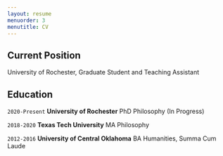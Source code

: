 ```yaml
---
layout: resume
menuorder: 3
menutitle: CV
---
```

<!--
## Currently
-->
## Current Position

University of Rochester, Graduate Student and Teaching Assistant

## Education

`2020-Present`
__University of Rochester__
PhD Philosophy (In Progress)

`2018-2020`
__Texas Tech University__
MA Philosophy 

`2012-2016`
__University of Central Oklahoma__
BA Humanities, Summa Cum Laude 


<!--
## Awards & Honors

`2020`
Jerry Fox Jr. Memorial Scholar, Texas Tech University 
-->

<!-- (Delete these before/after arrows to reactivate)
## Publications
-->

<!-- A list is also available [online](https://scholar.google.co.uk/citations?user=LTOTl0YAAAAJ) -->

<!--
### Journals

`1994`
Article Title, Journal Title

`1994`
Article Title, Journal Title

### Books

`1994`
Book Title, Journal Title

`1994`
Book Title, Journal Title


## Presentations

`1994`
Presentation Title, Conference, <a href="https://MyWebsite.tld/presentation1">Link to Presentation</a>


## Occupation

`Current`
__Current Job Title__, Current Employer 

- Task
- Task

`1994-1996`
__Current Job Title__, Current Employer 

- Task
- Task
-->

<!--
### Footer
Last updated: Nov 2021
-->

